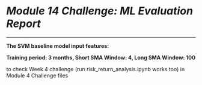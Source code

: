 # *Module 14 Challenge: ML Evaluation Report* 
---

**The SVM baseline model input features:**

**Training period: 3 months, Short SMA Window: 4, Long SMA Window: 100** 

to check Week 4 challenge (run risk_return_analysis.ipynb works too) in Module 4 Challenge files